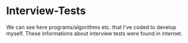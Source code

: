 # Interview-Tests
We can see here programs/algorithms etc. that I've coded to develop myself.
These informations about interview tests were found in internet. 
